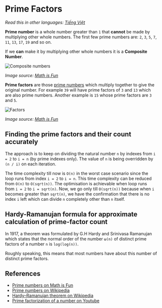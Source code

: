 # Prime Factors

_Read this in other languages:_
[_Tiếng Việt_](README.md)

**Prime number** is a whole number greater than `1` that **cannot** be made by multiplying other whole numbers. The first few prime numbers are: `2`, `3`, `5`, `7`, `11`, `13`, `17`, `19` and so on.

If we **can** make it by multiplying other whole numbers it is a **Composite Number**.

![Composite numbers](https://www.mathsisfun.com/numbers/images/prime-composite.svg)

_Image source: [Math is Fun](https://www.mathsisfun.com/prime-factorization.html)_

**Prime factors** are those [prime numbers](https://en.wikipedia.org/wiki/Prime_number) which multiply together to give the original number. For example `39` will have prime factors of `3` and `13` which are also prime numbers. Another example is `15` whose prime factors are `3` and `5`.

![Factors](https://www.mathsisfun.com/numbers/images/factor-2x3.svg)

_Image source: [Math is Fun](https://www.mathsisfun.com/prime-factorization.html)_

## Finding the prime factors and their count accurately

The approach is to keep on dividing the natural number `n` by indexes from `i = 2` to `i = n` (by prime indexes only). The value of `n` is being overridden by `(n / i)` on each iteration.

The time complexity till now is `O(n)` in the worst case scenario since the loop runs from index `i = 2` to `i = n`. This time complexity can be reduced from `O(n)` to `O(sqrt(n))`. The optimisation is achievable when loop runs from `i = 2` to `i = sqrt(n)`. Now, we go only till `O(sqrt(n))` because when `i` becomes greater than `sqrt(n)`, we have the confirmation that there is no index `i` left which can divide `n` completely other than `n` itself.

## Hardy-Ramanujan formula for approximate calculation of prime-factor count

In 1917, a theorem was formulated by G.H Hardy and Srinivasa Ramanujan which states that the normal order of the number `ω(n)` of distinct prime factors of a number `n` is `log(log(n))`.

Roughly speaking, this means that most numbers have about this number of distinct prime factors.

## References

- [Prime numbers on Math is Fun](https://www.mathsisfun.com/prime-factorization.html)
- [Prime numbers on Wikipedia](https://en.wikipedia.org/wiki/Prime_number)
- [Hardy–Ramanujan theorem on Wikipedia](https://en.wikipedia.org/wiki/Hardy%E2%80%93Ramanujan_theorem)
- [Prime factorization of a number on Youtube](https://www.youtube.com/watch?v=6PDtgHhpCHo&list=PLLXdhg_r2hKA7DPDsunoDZ-Z769jWn4R8&index=82)
